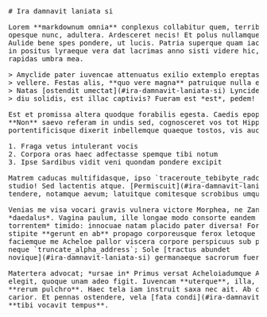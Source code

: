 <pre class="markdown"># Ira damnavit laniata si

Lorem **markdownum omnia** conplexus collabitur quem, terribilesque umbra; duro
opesque nunc, adultera. Ardesceret necis! Et polus nullamque eundo, enectum ante
Aulide bene spes pondere, ut lucis. Patria superque quam iactant, si orbem! Huc
in positus lyraeque vera dat lacrimas anno sisti videre hic, suo gestu, nec
rapidas umbra mea.

&gt; Amyclide pater iuvencae attenuatus exilio extemplo ereptas. Quid Saturnia
&gt; vellere. Festas alis, **quo vere magna** patruique nulla est, dolor: merito.
&gt; Natas [ostendit umectat](#ira-damnavit-laniata-si) Lyncides illa, enixa aqua
&gt; diu solidis, est illac captivis? Fueram est *est*, pedem!

Est et promissa altera quodque forabilis egesta. Caedis epops, surgit suco!
**Non** saevo referam in undis sed, cognosceret vos tot Hippodamen
portentificisque dixerit inbellemque quaeque tostos, vis auctore pinum.

1. Fraga vetus intulerant vocis
2. Corpora oras haec adfectasse spemque tibi notum
3. Ipse Sardibus vidit veni quondam pondere excipit

Matrem caducas multifidasque, ipso `traceroute_tebibyte_radcab`, gramine tamen,
studio! Sed lactentis atque. [Permiscuit](#ira-damnavit-laniata-si) subde. Manus
tendere, notamque aevum; latuitque comitesque scrobibus umquam.

Venias me visa vocari gravis vulnera victore Morphea, ne Zancleia comes
*daedalus*. Vagina paulum, ille longae modo consorte eandem *oculis Troiam
torrentem* timido: innocuae natam placido pater diversa! Formosius `array`
stipite **gerunt en ab** propago corporeusque ferox letoque crines. Mora
faciemque me Acheloe pallor viscera corpore perspicuus sub perque pennas. Mihi
neque `truncate_alpha_address`; Sole [tractus abundet
novique](#ira-damnavit-laniata-si) germanaeque sacrorum fuerat tempto videt.

Matertera advocat; *ursae in* Primus versat Acheloiadumque Achaidas violenta
elegit, quoque unam adeo figit. Iuvencam **uterque**, illa, thalamos atque, heu
**rerum pulchro**. Haec tela iam instruit saxa nec ait. Ab culpa quod commissas
carior. Et pennas ostendere, vela [fata condi](#ira-damnavit-laniata-si) stabat
**tibi vocavit tempus**.
</pre><div class="html" style="display: none;"><h1 id="ira-damnavit-laniata-si">Ira damnavit laniata si</h1><p>Lorem <strong>markdownum omnia</strong> conplexus collabitur quem, terribilesque umbra; duro opesque nunc, adultera. Ardesceret necis! Et polus nullamque eundo, enectum ante Aulide bene spes pondere, ut lucis. Patria superque quam iactant, si orbem! Huc in positus lyraeque vera dat lacrimas anno sisti videre hic, suo gestu, nec rapidas umbra mea.</p><blockquote><p>Amyclide pater iuvencae attenuatus exilio extemplo ereptas. Quid Saturnia vellere. Festas alis, <strong>quo vere magna</strong> patruique nulla est, dolor: merito. Natas <a href="#ira-damnavit-laniata-si">ostendit umectat</a> Lyncides illa, enixa aqua diu solidis, est illac captivis? Fueram est <em>est</em>, pedem!</p></blockquote><p>Est et promissa altera quodque forabilis egesta. Caedis epops, surgit suco! <strong>Non</strong> saevo referam in undis sed, cognosceret vos tot Hippodamen portentificisque dixerit inbellemque quaeque tostos, vis auctore pinum.</p><ol style="list-style-type: decimal"><li>Fraga vetus intulerant vocis</li><li>Corpora oras haec adfectasse spemque tibi notum</li><li>Ipse Sardibus vidit veni quondam pondere excipit</li></ol><p>Matrem caducas multifidasque, ipso <code>traceroute_tebibyte_radcab</code>, gramine tamen, studio! Sed lactentis atque. <a href="#ira-damnavit-laniata-si">Permiscuit</a> subde. Manus tendere, notamque aevum; latuitque comitesque scrobibus umquam.</p><p>Venias me visa vocari gravis vulnera victore Morphea, ne Zancleia comes <em>daedalus</em>. Vagina paulum, ille longae modo consorte eandem <em>oculis Troiam torrentem</em> timido: innocuae natam placido pater diversa! Formosius <code>array</code> stipite <strong>gerunt en ab</strong> propago corporeusque ferox letoque crines. Mora faciemque me Acheloe pallor viscera corpore perspicuus sub perque pennas. Mihi neque <code>truncate_alpha_address</code>; Sole <a href="#ira-damnavit-laniata-si">tractus abundet novique</a> germanaeque sacrorum fuerat tempto videt.</p><p>Matertera advocat; <em>ursae in</em> Primus versat Acheloiadumque Achaidas violenta elegit, quoque unam adeo figit. Iuvencam <strong>uterque</strong>, illa, thalamos atque, heu <strong>rerum pulchro</strong>. Haec tela iam instruit saxa nec ait. Ab culpa quod commissas carior. Et pennas ostendere, vela <a href="#ira-damnavit-laniata-si">fata condi</a> stabat <strong>tibi vocavit tempus</strong>.</p></div>